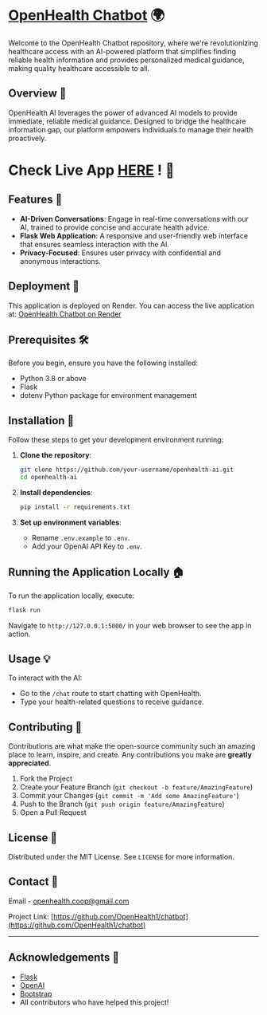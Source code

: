 # [OpenHealth Chatbot](https://openhealth-chatbot.onrender.com) 🌍

Welcome to the OpenHealth Chatbot repository, where we're revolutionizing healthcare access with an AI-powered platform that simplifies finding reliable health information and provides personalized medical guidance, making quality healthcare accessible to all.

## Overview 📄

OpenHealth AI leverages the power of advanced AI models to provide immediate, reliable medical guidance. Designed to bridge the healthcare information gap, our platform empowers individuals to manage their health proactively.


# Check Live App [HERE](https://openhealth-chatbot.onrender.com) ! 🚀

## Features 🌟

- **AI-Driven Conversations**: Engage in real-time conversations with our AI, trained to provide concise and accurate health advice.
- **Flask Web Application**: A responsive and user-friendly web interface that ensures seamless interaction with the AI.
- **Privacy-Focused**: Ensures user privacy with confidential and anonymous interactions.

## Deployment 🚀

This application is deployed on Render. You can access the live application at:
[OpenHealth Chatbot on Render](https://openhealth-chatbot.onrender.com)

## Prerequisites 🛠️

Before you begin, ensure you have the following installed:
- Python 3.8 or above
- Flask
- dotenv Python package for environment management

## Installation 🔧

Follow these steps to get your development environment running:

1. **Clone the repository**:
    ```bash
    git clone https://github.com/your-username/openhealth-ai.git
    cd openhealth-ai
    ```

2. **Install dependencies**:
    ```bash
    pip install -r requirements.txt
    ```

3. **Set up environment variables**:
    - Rename `.env.example` to `.env`.
    - Add your OpenAI API Key to `.env`.

## Running the Application Locally 🏠

To run the application locally, execute:

```bash
flask run
```

Navigate to `http://127.0.0.1:5000/` in your web browser to see the app in action.

## Usage 💡

To interact with the AI:
- Go to the `/chat` route to start chatting with OpenHealth.
- Type your health-related questions to receive guidance.

## Contributing 🤝

Contributions are what make the open-source community such an amazing place to learn, inspire, and create. Any contributions you make are **greatly appreciated**.

1. Fork the Project
2. Create your Feature Branch (`git checkout -b feature/AmazingFeature`)
3. Commit your Changes (`git commit -m 'Add some AmazingFeature'`)
4. Push to the Branch (`git push origin feature/AmazingFeature`)
5. Open a Pull Request

## License 📜

Distributed under the MIT License. See `LICENSE` for more information.

## Contact 📧

Email - openhealth.coop@gmail.com

Project Link: [https://github.com/OpenHealth1/chatbot](https://github.com/OpenHealth1/chatbot)

---

## Acknowledgements 🎉

- [Flask](https://flask.palletsprojects.com/)
- [OpenAI](https://www.openai.com/)
- [Bootstrap](https://getbootstrap.com/)
- All contributors who have helped this project!
